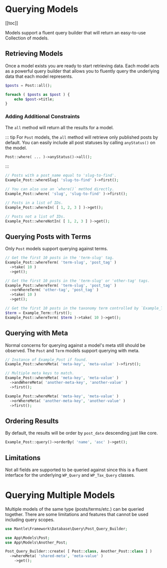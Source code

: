 # Querying Models

[[toc]]

Models support a fluent query builder that will return an easy-to-use Collection
of models.

## Retrieving Models

Once a model exists you are ready to start retrieving data. Each model acts as a
powerful query builder that allows you to fluently query the underlying data
that each model represents.

```php
$posts = Post::all();

foreach ( $posts as $post ) {
	echo $post->title;
}
```

### Adding Additional Constraints
The `all` method will return all the results for a model.

::: tip
For `Post` models, the `all` method will retrieve only published posts by default. You
can easily include all post statuses by calling `anyStatus()` on the model.

```php
Post::where( ... )->anyStatus()->all();
```

:::

```php
// Posts with a post_name equal to 'slug-to-find'.
Example_Post::whereSlug( 'slug-to-find' )->first();

// You can also use an `where()` method directly.
Example_Post::where( 'slug', 'slug-to-find' )->first();

// Posts in a list of IDs.
Example_Post::whereIn( [ 1, 2, 3 ] )->get();

// Posts not a list of IDs.
Example_Post::whereNotIn( [ 1, 2, 3 ] )->get();
```

## Querying Posts with Terms
Only `Post` models support querying against terms.

```php
// Get the first 10 posts in the 'term-slug' tag.
Example_Post::whereTerm( 'term-slug', 'post_tag' )
  ->take( 10 )
  ->get();

// Get the first 10 posts in the 'term-slug' or 'other-tag' tags.
Example_Post::whereTerm( 'term-slug', 'post_tag' )
  ->orWhereTerm( 'other-tag', 'post_tag' )
  ->take( 10 )
  ->get();

// Get the first 10 posts in the taxonomy term controlled by `Example_Term`.
$term = Example_Term::first();
Example_Post::whereTerm( $term )->take( 10 )->get();
```

## Querying with Meta
Normal concerns for querying against a model's meta still should be observed.
The `Post` and `Term` models support querying with meta.

```php
// Instance of Example_Post if found.
Example_Post::whereMeta( 'meta-key', 'meta-value' )->first();

// Multiple meta keys to match.
Example_Post::whereMeta( 'meta-key', 'meta-value' )
  ->andWhereMeta( 'another-meta-key', 'another-value' )
  ->first();

Example_Post::whereMeta( 'meta-key', 'meta-value' )
  ->orWhereMeta( 'another-meta-key', 'another-value' )
  ->first();
```

## Ordering Results
By default, the results will be order by `post_date` descending just like core.

```php
Example_Post::query()->orderBy( 'name', 'asc' )->get();
```

## Limitations
Not all fields are supported to be queried against since this is a fluent
interface for the underlying `WP_Query` and `WP_Tax_Query` classes.

# Querying Multiple Models
Multiple models of the same type (posts/terms/etc.) can be queried together.
There are some limitations and features that cannot be used including query
scopes.

```php
use Mantle\Framework\Database\Query\Post_Query_Builder;

use App\Models\Post;
use App\Models\Another_Post;

Post_Query_Builder::create( [ Post::class, Another_Post::class ] )
  ->whereMeta( 'shared-meta', 'meta-value' )
	->get();
```
